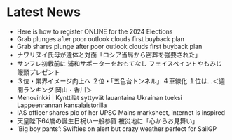 # Latest News
-  Here is how to register ONLINE for the 2024 Elections
-  Grab plunges after poor outlook clouds first buyback plan
-  Grab shares plunge after poor outlook clouds first buyback plan
-  ナワリヌイ氏母が遺体と対面「ロシア当局から密葬を強要された」
-  サンフレ初戦前に 浦和サポーターをおもてなし フェイスペイントやもみじ饅頭プレゼント
-  ３位・業界イメージ向上へ ２位・「五色台トンネル」４車線化 １位は…＜週間ランキング 岡山・香川＞
-  Menovinkki | Kynttilät syttyvät lauantaina Ukrainan tueksi Lappeenrannan kansalaistorilla
-  IAS officer shares pic of her UPSC Mains marksheet, internet is inspired
-  天皇陛下64歳の誕生日祝い一般参賀 被災地に「心からお見舞い」
-  ‘Big boy pants’: Swifties on alert but crazy weather perfect for SailGP
